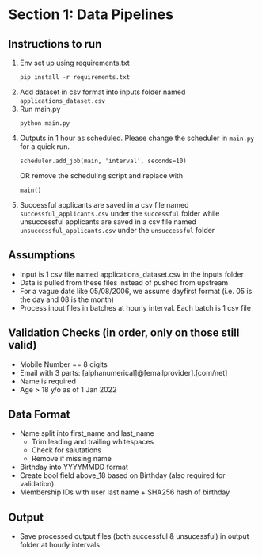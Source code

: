 # Section 1: Data Pipelines

## Instructions to run
1. Env set up using requirements.txt
    ```
    pip install -r requirements.txt
    ```
2. Add dataset in csv format into inputs folder named `applications_dataset.csv`
3. Run main.py
    ```
    python main.py
    ```
4. Outputs in 1 hour as scheduled. Please change the scheduler in `main.py` for a quick run.
    ```
    scheduler.add_job(main, 'interval', seconds=10)
    ```
    OR remove the scheduling script and replace with
    ```
    main()
    ```
5. Successful applicants are saved in a csv file named `successful_applicants.csv` under the `successful` folder while unsuccessful applicants are saved in a csv file named `unsuccessful_applicants.csv` under the `unsuccessful` folder

## Assumptions
- Input is 1 csv file named applications_dataset.csv in the inputs folder
- Data is pulled from these files instead of pushed from upstream
- For a vague date like 05/08/2006, we assume dayfirst format (i.e. 05 is the day and 08 is the month)
- Process input files in batches at hourly interval. Each batch is 1 csv file

## Validation Checks (in order, only on those still valid)
- Mobile Number == 8 digits
- Email with 3 parts: [alphanumerical]@[emailprovider].[com/net]
- Name is required
- Age > 18 y/o as of 1 Jan 2022

## Data Format
- Name split into first_name and last_name
  - Trim leading and trailing whitespaces
  - Check for salutations
  - Remove if missing name
- Birthday into YYYYMMDD format
- Create bool field above_18 based on Birthday (also required for validation)
- Membership IDs with user last name + SHA256 hash of birthday

## Output
- Save processed output files (both successful & unsucessful) in output folder at hourly intervals